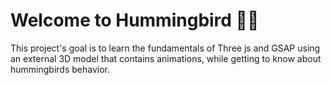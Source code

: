 # Welcome to Hummingbird 👋🌼

This project's goal is to learn the fundamentals of Three js and GSAP using an external 3D model that contains animations, while getting to know about hummingbirds behavior.
